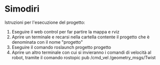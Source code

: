 # Simodiri
Istruzioni per l'esecuzione del progetto:
1. Eseguire il web control per far partire la mappa e rviz
2. Aprire un terminale e recarsi nella cartella contente il progetto che è denominata con il nome "progetto"
3. Eseguire il comando 
   roslaunch progetto progetto
5. Aprire un altro terminale con cui si invieranno i comandi di velocità al robot, tramite il comando
   rostopic pub /cmd_vel /geometry_msgs/Twist <message>




